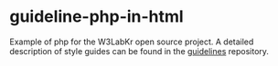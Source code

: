# guideline-php-in-html

Example of php for the W3LabKr open source project. A detailed description of style guides can be found in the [guidelines](https://github.com/w3labkr/guidelines) repository.

